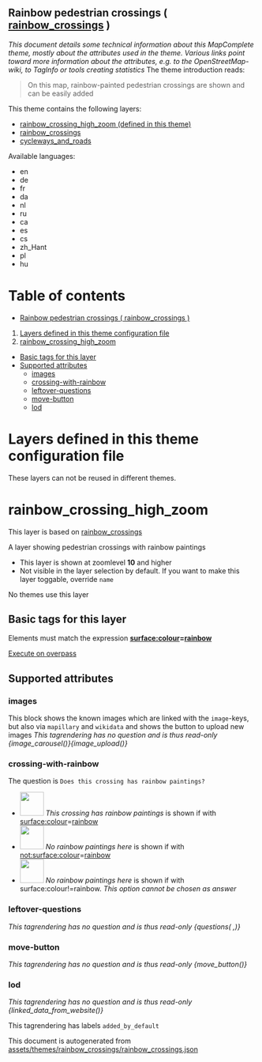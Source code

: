 [//]: # (WARNING: this file is automatically generated. Please find the sources at the bottom and edit those sources)

## Rainbow pedestrian crossings ( [rainbow_crossings](https://mapcomplete.org/rainbow_crossings) )
_This document details some technical information about this MapComplete theme, mostly about the attributes used in the theme. Various links point toward more information about the attributes, e.g. to the OpenStreetMap-wiki, to TagInfo or tools creating statistics_
The theme introduction reads:

> On this map, rainbow-painted pedestrian crossings are shown and can be easily added

This theme contains the following layers:

 - [rainbow_crossing_high_zoom (defined in this theme)](#rainbow_crossing_high_zoom)
 - [rainbow_crossings](../Layers/rainbow_crossings.md)
 - [cycleways_and_roads](../Layers/cycleways_and_roads.md)

Available languages:

 - en
 - de
 - fr
 - da
 - nl
 - ru
 - ca
 - es
 - cs
 - zh_Hant
 - pl
 - hu

# Table of contents

  - [Rainbow pedestrian crossings ( rainbow_crossings )](#rainbow-pedestrian-crossings-(-rainbow_crossings-))
1. [Layers defined in this theme configuration file](#layers-defined-in-this-theme-configuration-file)
2. [rainbow_crossing_high_zoom](#rainbow_crossing_high_zoom)
  - [Basic tags for this layer](#basic-tags-for-this-layer)
  - [Supported attributes](#supported-attributes)
    + [images](#images)
    + [crossing-with-rainbow](#crossing-with-rainbow)
    + [leftover-questions](#leftover-questions)
    + [move-button](#move-button)
    + [lod](#lod)

# Layers defined in this theme configuration file
These layers can not be reused in different themes.
# rainbow_crossing_high_zoom

This layer is based on [rainbow_crossings](../Layers/rainbow_crossings.md)

A layer showing pedestrian crossings with rainbow paintings

 - This layer is shown at zoomlevel **10** and higher
 - Not visible in the layer selection by default. If you want to make this layer toggable, override `name`

No themes use this layer

## Basic tags for this layer

Elements must match the expression **<a href='https://wiki.openstreetmap.org/wiki/Key:surface:colour' target='_blank'>surface:colour</a>=<a href='https://wiki.openstreetmap.org/wiki/Tag:surface:colour%3Drainbow' target='_blank'>rainbow</a>**

[Execute on overpass](http://overpass-turbo.eu/?Q=%5Bout%3Ajson%5D%5Btimeout%3A90%5D%3B%28%20%20%20%20nwr%5B%22surface%3Acolour%22%3D%22rainbow%22%5D%28%7B%7Bbbox%7D%7D%29%3B%0A%29%3Bout%20body%3B%3E%3Bout%20skel%20qt%3B)

## Supported attributes

### images
This block shows the known images which are linked with the `image`-keys, but also via `mapillary` and `wikidata` and shows the button to upload new images
_This tagrendering has no question and is thus read-only_
*{image_carousel()}{image_upload()}*

### crossing-with-rainbow

The question is `Does this crossing has rainbow paintings?`

 - <img src='https://raw.githubusercontent.com/pietervdvn/MapComplete/develop/./assets/themes/rainbow_crossings/logo.svg' style='width: 3rem; height: 3rem'> *This crossing has rainbow paintings* is shown if with <a href='https://wiki.openstreetmap.org/wiki/Key:surface:colour' target='_blank'>surface:colour</a>=<a href='https://wiki.openstreetmap.org/wiki/Tag:surface:colour%3Drainbow' target='_blank'>rainbow</a>
 - <img src='https://raw.githubusercontent.com/pietervdvn/MapComplete/develop/./assets/themes/rainbow_crossings/crossing.svg' style='width: 3rem; height: 3rem'> *No rainbow paintings here* is shown if with <a href='https://wiki.openstreetmap.org/wiki/Key:not:surface:colour' target='_blank'>not:surface:colour</a>=<a href='https://wiki.openstreetmap.org/wiki/Tag:not:surface:colour%3Drainbow' target='_blank'>rainbow</a>
 - <img src='https://raw.githubusercontent.com/pietervdvn/MapComplete/develop/./assets/themes/rainbow_crossings/crossing.svg' style='width: 3rem; height: 3rem'> *No rainbow paintings here* is shown if with surface:colour!=rainbow. _This option cannot be chosen as answer_

### leftover-questions

_This tagrendering has no question and is thus read-only_
*{questions( ,)}*

### move-button

_This tagrendering has no question and is thus read-only_
*{move_button()}*

### lod

_This tagrendering has no question and is thus read-only_
*{linked_data_from_website()}*

This tagrendering has labels 
`added_by_default`


This document is autogenerated from [assets/themes/rainbow_crossings/rainbow_crossings.json](https://github.com/pietervdvn/MapComplete/blob/develop/assets/themes/rainbow_crossings/rainbow_crossings.json)
